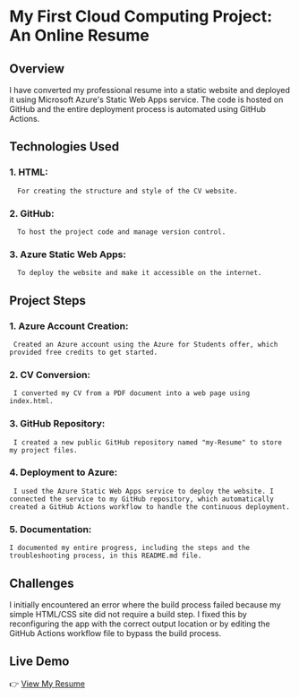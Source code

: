 # My First Cloud Computing Project: An Online Resume  

## Overview  
I have converted my professional resume into a static website and deployed it using Microsoft Azure's Static Web Apps service. The code is hosted on GitHub and the entire deployment process is automated using GitHub Actions.  

## Technologies Used
 ### 1. HTML:
      For creating the structure and style of the CV website.
 ### 2. GitHub:
      To host the project code and manage version control.
 ### 3. Azure Static Web Apps:
      To deploy the website and make it accessible on the internet.

## Project Steps
 ### 1. Azure Account Creation:
     Created an Azure account using the Azure for Students offer, which provided free credits to get started.

 ### 2. CV Conversion:
     I converted my CV from a PDF document into a web page using index.html.

 ### 3. GitHub Repository:
     I created a new public GitHub repository named "my-Resume" to store my project files.

 ### 4. Deployment to Azure:
     I used the Azure Static Web Apps service to deploy the website. I connected the service to my GitHub repository, which automatically created a GitHub Actions workflow to handle the continuous deployment.

 ### 5. Documentation:
    I documented my entire progress, including the steps and the troubleshooting process, in this README.md file.

## Challenges 
I initially encountered an error where the build process failed because my simple HTML/CSS site did not require a build step. I fixed this by reconfiguring the app with the correct output location or by editing the GitHub Actions workflow file to bypass the build process.

## Live Demo  
👉 [View My Resume](https://red-sand-0e041b500.2.azurestaticapps.net)  
